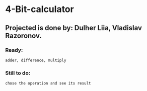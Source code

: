 # 4-Bit-calculator
## Projected is done by: Dulher Liia, Vladislav Razoronov.
### Ready:
    adder, difference, multiply
### Still to do:
    chose the operation and see its result
